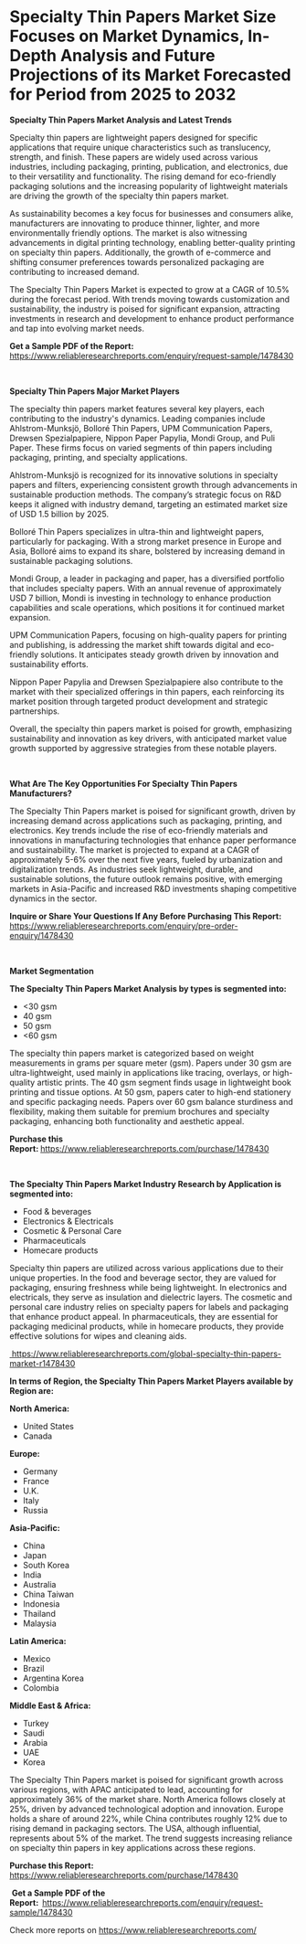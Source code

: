 <p><h1>Specialty Thin Papers Market Size Focuses on Market Dynamics, In-Depth Analysis and Future Projections of its Market Forecasted for Period from 2025 to 2032</h1></p><p><strong>Specialty Thin Papers Market Analysis and Latest Trends</strong></p>
<p><p>Specialty thin papers are lightweight papers designed for specific applications that require unique characteristics such as translucency, strength, and finish. These papers are widely used across various industries, including packaging, printing, publication, and electronics, due to their versatility and functionality. The rising demand for eco-friendly packaging solutions and the increasing popularity of lightweight materials are driving the growth of the specialty thin papers market.</p><p>As sustainability becomes a key focus for businesses and consumers alike, manufacturers are innovating to produce thinner, lighter, and more environmentally friendly options. The market is also witnessing advancements in digital printing technology, enabling better-quality printing on specialty thin papers. Additionally, the growth of e-commerce and shifting consumer preferences towards personalized packaging are contributing to increased demand.</p><p>The Specialty Thin Papers Market is expected to grow at a CAGR of 10.5% during the forecast period. With trends moving towards customization and sustainability, the industry is poised for significant expansion, attracting investments in research and development to enhance product performance and tap into evolving market needs.</p></p>
<p><strong>Get a Sample PDF of the Report:&nbsp;</strong> <a href="https://www.reliableresearchreports.com/enquiry/request-sample/1478430?utm_campaign=2960&utm_medium=2&utm_source=Github&utm_content=ia&utm_term=23032025&utm_id=specialty-thin-papers">https://www.reliableresearchreports.com/enquiry/request-sample/1478430</a></p>
<p>&nbsp;</p>
<p><strong>Specialty Thin Papers Major Market Players</strong></p>
<p><p>The specialty thin papers market features several key players, each contributing to the industry's dynamics. Leading companies include Ahlstrom-Munksjö, Bolloré Thin Papers, UPM Communication Papers, Drewsen Spezialpapiere, Nippon Paper Papylia, Mondi Group, and Puli Paper. These firms focus on varied segments of thin papers including packaging, printing, and specialty applications.</p><p>Ahlstrom-Munksjö is recognized for its innovative solutions in specialty papers and filters, experiencing consistent growth through advancements in sustainable production methods. The company’s strategic focus on R&D keeps it aligned with industry demand, targeting an estimated market size of USD 1.5 billion by 2025.</p><p>Bolloré Thin Papers specializes in ultra-thin and lightweight papers, particularly for packaging. With a strong market presence in Europe and Asia, Bolloré aims to expand its share, bolstered by increasing demand in sustainable packaging solutions.</p><p>Mondi Group, a leader in packaging and paper, has a diversified portfolio that includes specialty papers. With an annual revenue of approximately USD 7 billion, Mondi is investing in technology to enhance production capabilities and scale operations, which positions it for continued market expansion.</p><p>UPM Communication Papers, focusing on high-quality papers for printing and publishing, is addressing the market shift towards digital and eco-friendly solutions. It anticipates steady growth driven by innovation and sustainability efforts.</p><p>Nippon Paper Papylia and Drewsen Spezialpapiere also contribute to the market with their specialized offerings in thin papers, each reinforcing its market position through targeted product development and strategic partnerships.</p><p>Overall, the specialty thin papers market is poised for growth, emphasizing sustainability and innovation as key drivers, with anticipated market value growth supported by aggressive strategies from these notable players.</p></p>
<p>&nbsp;</p>
<p><strong>What Are The Key Opportunities For Specialty Thin Papers Manufacturers?</strong></p>
<p><p>The Specialty Thin Papers market is poised for significant growth, driven by increasing demand across applications such as packaging, printing, and electronics. Key trends include the rise of eco-friendly materials and innovations in manufacturing technologies that enhance paper performance and sustainability. The market is projected to expand at a CAGR of approximately 5-6% over the next five years, fueled by urbanization and digitalization trends. As industries seek lightweight, durable, and sustainable solutions, the future outlook remains positive, with emerging markets in Asia-Pacific and increased R&D investments shaping competitive dynamics in the sector.</p></p>
<p><strong>Inquire or Share Your Questions If Any Before Purchasing This Report:</strong> <a href="https://www.reliableresearchreports.com/enquiry/pre-order-enquiry/1478430?utm_campaign=2960&utm_medium=2&utm_source=Github&utm_content=ia&utm_term=23032025&utm_id=specialty-thin-papers">https://www.reliableresearchreports.com/enquiry/pre-order-enquiry/1478430</a></p>
<p>&nbsp;</p>
<p><strong>Market Segmentation</strong></p>
<p><strong>The Specialty Thin Papers Market Analysis by types is segmented into:</strong></p>
<p><ul><li><30 gsm</li><li>40 gsm</li><li>50 gsm</li><li><60 gsm</li></ul></p>
<p><p>The specialty thin papers market is categorized based on weight measurements in grams per square meter (gsm). Papers under 30 gsm are ultra-lightweight, used mainly in applications like tracing, overlays, or high-quality artistic prints. The 40 gsm segment finds usage in lightweight book printing and tissue options. At 50 gsm, papers cater to high-end stationery and specific packaging needs. Papers over 60 gsm balance sturdiness and flexibility, making them suitable for premium brochures and specialty packaging, enhancing both functionality and aesthetic appeal.</p></p>
<p><strong>Purchase this Report:&nbsp;</strong><a href="https://www.reliableresearchreports.com/purchase/1478430?utm_campaign=2960&utm_medium=2&utm_source=Github&utm_content=ia&utm_term=23032025&utm_id=specialty-thin-papers">https://www.reliableresearchreports.com/purchase/1478430</a></p>
<p>&nbsp;</p>
<p><strong>The Specialty Thin Papers Market Industry Research by Application is segmented into:</strong></p>
<p><ul><li>Food & beverages</li><li>Electronics & Electricals</li><li>Cosmetic & Personal Care</li><li>Pharmaceuticals</li><li>Homecare products</li></ul></p>
<p><p>Specialty thin papers are utilized across various applications due to their unique properties. In the food and beverage sector, they are valued for packaging, ensuring freshness while being lightweight. In electronics and electricals, they serve as insulation and dielectric layers. The cosmetic and personal care industry relies on specialty papers for labels and packaging that enhance product appeal. In pharmaceuticals, they are essential for packaging medicinal products, while in homecare products, they provide effective solutions for wipes and cleaning aids.</p></p>
<p><a href="https://www.reliableresearchreports.com/global-specialty-thin-papers-market-r1478430?utm_campaign=2960&utm_medium=2&utm_source=Github&utm_content=ia&utm_term=23032025&utm_id=specialty-thin-papers">&nbsp;https://www.reliableresearchreports.com/global-specialty-thin-papers-market-r1478430</a></p>
<p><strong>In terms of Region, the Specialty Thin Papers Market Players available by Region are:</strong></p>
<p>
    <p> <strong> North America: </strong>
        <ul>
            <li>United States</li>
            <li>Canada</li>
        </ul>
        </p> 
    <p> <strong> Europe: </strong>
        <ul>
            <li>Germany</li>
            <li>France</li>
            <li>U.K.</li>
            <li>Italy</li>
            <li>Russia</li>
        </ul>
        </p> 
    <p> <strong> Asia-Pacific: </strong>
        <ul>
            <li>China</li>
            <li>Japan</li>
            <li>South Korea</li>
            <li>India</li>
            <li>Australia</li>
            <li>China Taiwan</li>
            <li>Indonesia</li>
            <li>Thailand</li>
            <li>Malaysia</li>
        </ul>
        </p> 
    <p> <strong> Latin America: </strong>
        <ul>
            <li>Mexico</li>
            <li>Brazil</li>
            <li>Argentina Korea</li>
            <li>Colombia</li>
        </ul>
        </p> 
    <p> <strong> Middle East & Africa: </strong>
        <ul>
            <li>Turkey</li>
            <li>Saudi</li>
            <li>Arabia</li>
            <li>UAE</li>
            <li>Korea</li>
        </ul>
    </p>
    </p>
<p><p>The Specialty Thin Papers market is poised for significant growth across various regions, with APAC anticipated to lead, accounting for approximately 36% of the market share. North America follows closely at 25%, driven by advanced technological adoption and innovation. Europe holds a share of around 22%, while China contributes roughly 12% due to rising demand in packaging sectors. The USA, although influential, represents about 5% of the market. The trend suggests increasing reliance on specialty thin papers in key applications across these regions.</p></p>
<p><strong>Purchase this Report: </strong><a href="https://www.reliableresearchreports.com/purchase/1478430?utm_campaign=2960&utm_medium=2&utm_source=Github&utm_content=ia&utm_term=23032025&utm_id=specialty-thin-papers">https://www.reliableresearchreports.com/purchase/1478430</a></p>
<p>&nbsp;<strong>Get a Sample PDF of the Report:&nbsp;&nbsp;</strong><a href="https://www.reliableresearchreports.com/enquiry/request-sample/1478430?utm_campaign=2960&utm_medium=2&utm_source=Github&utm_content=ia&utm_term=23032025&utm_id=specialty-thin-papers">https://www.reliableresearchreports.com/enquiry/request-sample/1478430</a></p>
<p><strong></strong></p>
<p>Check more reports on <a href="https://www.reliableresearchreports.com/?utm_campaign=2960&utm_medium=2&utm_source=Github&utm_content=ia&utm_term=23032025&utm_id=specialty-thin-papers">https://www.reliableresearchreports.com/</a></p>